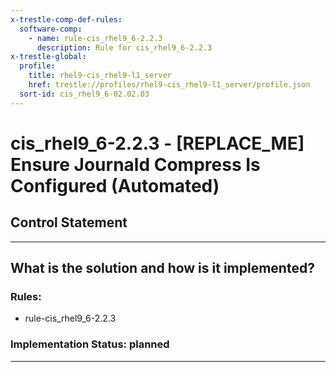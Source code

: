 ```yaml
---
x-trestle-comp-def-rules:
  software-comp:
    - name: rule-cis_rhel9_6-2.2.3
      description: Rule for cis_rhel9_6-2.2.3
x-trestle-global:
  profile:
    title: rhel9-cis_rhel9-l1_server
    href: trestle://profiles/rhel9-cis_rhel9-l1_server/profile.json
  sort-id: cis_rhel9_6-02.02.03
---
```


# cis_rhel9_6-2.2.3 - \[REPLACE_ME\] Ensure Journald Compress Is Configured (Automated)

## Control Statement

______________________________________________________________________

## What is the solution and how is it implemented?

<!-- For implementation status enter one of: implemented, partial, planned, alternative, not-applicable -->

<!-- Note that the list of rules under ### Rules: is read-only and changes will not be captured after assembly to JSON -->

<!-- Add control implementation description here for control: cis_rhel9_6-2.2.3 -->

### Rules:

  - rule-cis_rhel9_6-2.2.3

### Implementation Status: planned

______________________________________________________________________
